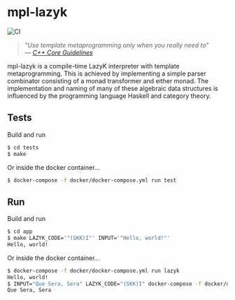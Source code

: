 # mpl-lazyk

![CI](https://github.com/falgon/mpl-lazyk/workflows/CI/badge.svg)

> _"Use template metaprogramming only when you really need to"<br>
> ― [C++ Core Guidelines](http://isocpp.github.io/CppCoreGuidelines/CppCoreGuidelines#Rt-metameta)_

mpl-lazyk is a compile-time LazyK interpreter with template metaprogramming.
This is achieved by implementing a simple parser combinator consisting of a monad transformer and either monad.
The implementation and naming of many of these algebraic data structures is influenced by the programming language Haskell and category theory.

## Tests

Build and run

```bash
$ cd tests
$ make
```

Or inside the docker container...

```bash
$ docker-compose -f docker/docker-compose.yml run test
```

## Run

Build and run

```bash
$ cd app
$ make LAZYK_CODE='"(SKK)I"' INPUT='"Hello, world!"'
Hello, world!
```

Or inside the docker container...

```bash
$ docker-compose -f docker/docker-compose.yml run lazyk
Hello, world!
$ INPUT="Que Sera, Sera" LAZYK_CODE="(SKK)I" docker-compose -f docker/docker-compose.yml run lazyk
Que Sera, Sera
```
